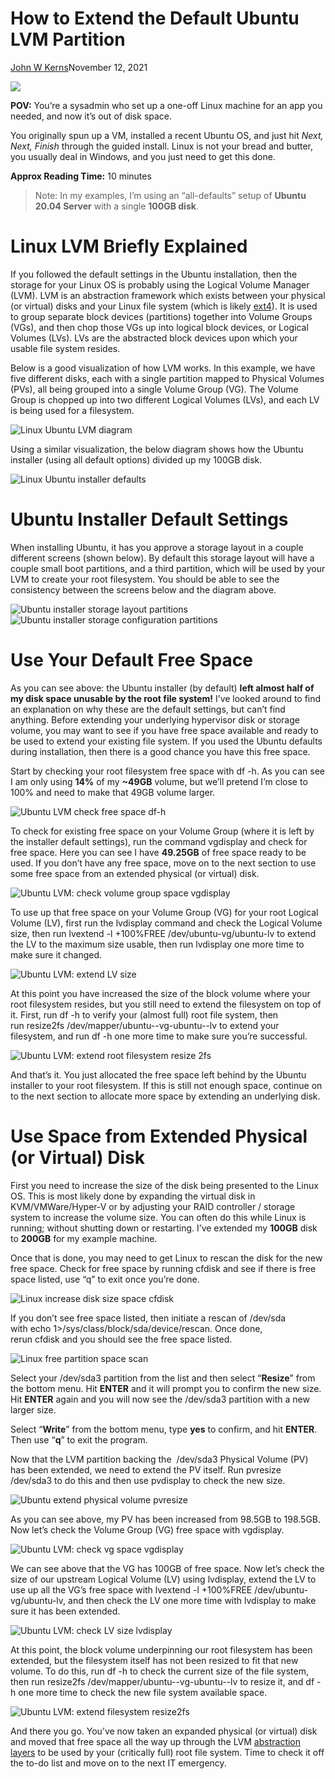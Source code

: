 # How to Extend the Default Ubuntu LVM Partition

[John W Kerns](https://packetpushers.net/author/john-w-kerns/)November 12, 2021

![](https://packetpushers.net/wp-content/uploads/2021/11/1663633_disc-player_hard-disk_hard-drive_hardware_storage-device_icon.png)

**POV:** You’re a sysadmin who set up a one-off Linux machine for an app you needed, and now it’s out of disk space.

You originally spun up a VM, installed a recent Ubuntu OS, and just hit _Next, Next, Finish_ through the guided install. Linux is not your bread and butter, you usually deal in Windows, and you just need to get this done.

**Approx Reading Time:** 10 minutes

> Note: In my examples, I’m using an “all-defaults” setup of **Ubuntu 20.04 Server** with a single **100GB disk**.

# Linux LVM Briefly Explained

If you followed the default settings in the Ubuntu installation, then the storage for your Linux OS is probably using the Logical Volume Manager (LVM). LVM is an abstraction framework which exists between your physical (or virtual) disks and your Linux file system (which is likely [ext4](https://en.wikipedia.org/wiki/Ext4)). It is used to group separate block devices (partitions) together into Volume Groups (VGs), and then chop those VGs up into logical block devices, or Logical Volumes (LVs). LVs are the abstracted block devices upon which your usable file system resides.

Below is a good visualization of how LVM works. In this example, we have five different disks, each with a single partition mapped to Physical Volumes (PVs), all being grouped into a single Volume Group (VG). The Volume Group is chopped up into two different Logical Volumes (LVs), and each LV is being used for a filesystem.

![Linux Ubuntu LVM diagram](https://packetpushers.net/wp-content/uploads/2021/11/1-linux-ubuntu-lvm-diagram.jpg)

Using a similar visualization, the below diagram shows how the Ubuntu installer (using all default options) divided up my 100GB disk.

![Linux Ubuntu installer defaults](https://packetpushers.net/wp-content/uploads/2021/11/2-linux-ubuntu-installer-defaults.jpg)

# Ubuntu Installer Default Settings

When installing Ubuntu, it has you approve a storage layout in a couple different screens (shown below). By default this storage layout will have a couple small boot partitions, and a third partition, which will be used by your LVM to create your root filesystem. You should be able to see the consistency between the screens below and the diagram above.

![Ubuntu installer storage layout partitions](https://packetpushers.net/wp-content/uploads/2021/11/3-ubuntu-installer-storage-layout-partitions.jpg)  
![Ubuntu installer storage configuration partitions](https://packetpushers.net/wp-content/uploads/2021/11/4-ubuntu-installer-storage-configuration-partitions.jpg)

# Use Your Default Free Space

As you can see above: the Ubuntu installer (by default) **left almost half of my disk space unusable by the root file system!** I’ve looked around to find an explanation on why these are the default settings, but can’t find anything. Before extending your underlying hypervisor disk or storage volume, you may want to see if you have free space available and ready to be used to extend your existing file system. If you used the Ubuntu defaults during installation, then there is a good chance you have this free space.

Start by checking your root filesystem free space with df -h. As you can see I am only using **14%** of my **~49GB** volume, but we’ll pretend I’m close to 100% and need to make that 49GB volume larger.

![Ubuntu LVM check free space df-h](https://packetpushers.net/wp-content/uploads/2021/11/5-ubuntu-lvm-check-free-space-df-h.jpg)

To check for existing free space on your Volume Group (where it is left by the installer default settings), run the command vgdisplay and check for free space. Here you can see I have **49.25GB** of free space ready to be used. If you don’t have any free space, move on to the next section to use some free space from an extended physical (or virtual) disk.

![Ubuntu LVM: check volume group space vgdisplay](https://packetpushers.net/wp-content/uploads/2021/11/6-ubuntu-lvm-check-volume-group-space-vgdisplay.jpg)

To use up that free space on your Volume Group (VG) for your root Logical Volume (LV), first run the lvdisplay command and check the Logical Volume size, then run lvextend -l +100%FREE /dev/ubuntu-vg/ubuntu-lv to extend the LV to the maximum size usable, then run lvdisplay one more time to make sure it changed.

![Ubuntu LVM: extend LV size](https://packetpushers.net/wp-content/uploads/2021/11/7-ubuntu-lvm-extend-lv-size-lvextend.jpg)

At this point you have increased the size of the block volume where your root filesystem resides, but you still need to extend the filesystem on top of it. First, run df -h to verify your (almost full) root file system, then run resize2fs /dev/mapper/ubuntu--vg-ubuntu--lv to extend your filesystem, and run df -h one more time to make sure you’re successful.

![Ubuntu LVM: extend root filesystem resize 2fs](https://packetpushers.net/wp-content/uploads/2021/11/8-ubuntu-lvm-extend-root-filesystem-resize2fs.jpg)

And that’s it. You just allocated the free space left behind by the Ubuntu installer to your root filesystem. If this is still not enough space, continue on to the next section to allocate more space by extending an underlying disk.

# Use Space from Extended Physical (or Virtual) Disk

First you need to increase the size of the disk being presented to the Linux OS. This is most likely done by expanding the virtual disk in KVM/VMWare/Hyper-V or by adjusting your RAID controller / storage system to increase the volume size. You can often do this while Linux is running; without shutting down or restarting. I’ve extended my **100GB** disk to **200GB** for my example machine.

Once that is done, you may need to get Linux to rescan the disk for the new free space. Check for free space by running cfdisk and see if there is free space listed, use “q” to exit once you’re done.

![Linux increase disk size space cfdisk](https://packetpushers.net/wp-content/uploads/2021/11/9-linux-increase-disk-size-space-cfdisk.jpg)

If you don’t see free space listed, then initiate a rescan of /dev/sda  with echo 1>/sys/class/block/sda/device/rescan. Once done, rerun cfdisk and you should see the free space listed.

![Linux free partition space scan](https://packetpushers.net/wp-content/uploads/2021/11/10-linux-free-partition-space-scan.jpg)

Select your /dev/sda3 partition from the list and then select “**Resize**” from the bottom menu. Hit **ENTER** and it will prompt you to confirm the new size. Hit **ENTER** again and you will now see the /dev/sda3 partition with a new larger size.

Select “**Write**” from the bottom menu, type **yes** to confirm, and hit **ENTER**. Then use “**q**” to exit the program.

Now that the LVM partition backing the  /dev/sda3 Physical Volume (PV) has been extended, we need to extend the PV itself. Run pvresize /dev/sda3 to do this and then use pvdisplay to check the new size.

![Ubuntu extend physical volume pvresize](https://packetpushers.net/wp-content/uploads/2021/11/11-ubuntu-extend-physical-volume-pvresize.jpg)

As you can see above, my PV has been increased from 98.5GB to 198.5GB. Now let’s check the Volume Group (VG) free space with vgdisplay.

![Ubuntu LVM: check vg space vgdisplay](https://packetpushers.net/wp-content/uploads/2021/11/12-ubuntu-lvm-check-vg-space-vgdisplay.jpg)

We can see above that the VG has 100GB of free space. Now let’s check the size of our upstream Logical Volume (LV) using lvdisplay, extend the LV to use up all the VG’s free space with lvextend -l +100%FREE /dev/ubuntu-vg/ubuntu-lv, and then check the LV one more time with lvdisplay to make sure it has been extended.

![Ubuntu LVM: check LV size lvdisplay](https://packetpushers.net/wp-content/uploads/2021/11/13-ubuntu-lvm-check-lv-size-lvdisplay.jpg)

At this point, the block volume underpinning our root filesystem has been extended, but the filesystem itself has not been resized to fit that new volume. To do this, run df -h to check the current size of the file system, then run resize2fs /dev/mapper/ubuntu--vg-ubuntu--lv to resize it, and df -h one more time to check the new file system available space.

![Ubuntu LVM: extend filesystem resize2fs](https://packetpushers.net/wp-content/uploads/2021/11/14-ubuntu-lvm-extend-filesystem-resize2fs.jpg)

And there you go. You’ve now taken an expanded physical (or virtual) disk and moved that free space all the way up through the LVM [abstraction layers](https://packetpushers.net/podcast/day-two-cloud-081-abstractions-should-save-typing-not-thinking/) to be used by your (critically full) root file system. Time to check it off the to-do list and move on to the next IT emergency.